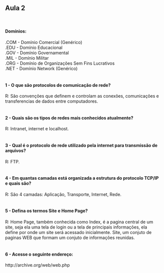<h2>Aula 2</h2>
<br/>
<h4>Domínios:</h4>
.COM - Domínio Comercial (Genérico)<br/>
.EDU - Domínio Educacional<br/>
.GOV - Domínio Governamental<br/>
.MIL - Domínio Militar<br/>
.ORG - Domínio de Organizações Sem Fins Lucrativos<br/>
.NET - Domínio Network (Genérico)
<br/>
<br/>
<h4>1 - O que são protocolos de comunicação de rede?</h4>
R:  São convenções que definem e controlam as conexões, comunicações e transferencias de dados entre computadores.
<br/>
<br/>
<h4>2 - Quais são os tipos de redes mais conhecidos atualmente?</h4>
R:  Intranet, internet e localhost.
<br/>
<br/>
<h4>3 - Qual é o protocolo de rede utilizado pela internet para transmissão de arquivos?</h4>
R:  FTP.
<br/>
<br/>
<h4>4 - Em quantas camadas está organizada a estrutura do protocolo TCP/IP e quais são?</h4>
R:  São 4 camadas: Aplicação, Transporte, Internet, Rede.
<br/>
<br/>
<h4>5 - Defina os termos Site e Home Page?</h4>
R:  Home Page, também conhecida como Index, é a pagina central de um site, seja ela uma tela de login ou a tela de principais informações,
    ela define por onde um site será acessado inicialmente.
    Site, um conjuto de paginas WEB que formam um conjuto de informações reunidas.
<br/>
<br/>
<h4>6 - Acesse o seguinte endereço:</h4>
    http://archive.org/web/web.php
